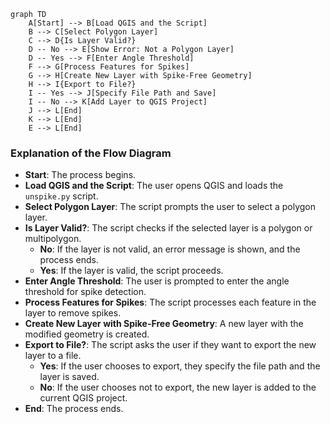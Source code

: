 ```mermaid
graph TD
    A[Start] --> B[Load QGIS and the Script]
    B --> C[Select Polygon Layer]
    C --> D{Is Layer Valid?}
    D -- No --> E[Show Error: Not a Polygon Layer]
    D -- Yes --> F[Enter Angle Threshold]
    F --> G[Process Features for Spikes]
    G --> H[Create New Layer with Spike-Free Geometry]
    H --> I{Export to File?}
    I -- Yes --> J[Specify File Path and Save]
    I -- No --> K[Add Layer to QGIS Project]
    J --> L[End]
    K --> L[End]
    E --> L[End]
```
### Explanation of the Flow Diagram

- **Start**: The process begins.
- **Load QGIS and the Script**: The user opens QGIS and loads the `unspike.py` script.
- **Select Polygon Layer**: The script prompts the user to select a polygon layer.
- **Is Layer Valid?**: The script checks if the selected layer is a polygon or multipolygon.
  - **No**: If the layer is not valid, an error message is shown, and the process ends.
  - **Yes**: If the layer is valid, the script proceeds.
- **Enter Angle Threshold**: The user is prompted to enter the angle threshold for spike detection.
- **Process Features for Spikes**: The script processes each feature in the layer to remove spikes.
- **Create New Layer with Spike-Free Geometry**: A new layer with the modified geometry is created.
- **Export to File?**: The script asks the user if they want to export the new layer to a file.
  - **Yes**: If the user chooses to export, they specify the file path and the layer is saved.
  - **No**: If the user chooses not to export, the new layer is added to the current QGIS project.
- **End**: The process ends.

